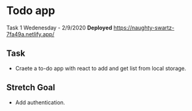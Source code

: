 # Todo app

Task 1
Wedenesday - 2/9/2020
**Deployed** https://naughty-swartz-7fa49a.netlify.app/

## Task

- Craete a to-do app with react to add and get list from local storage.

## Stretch Goal

- Add authentication.
